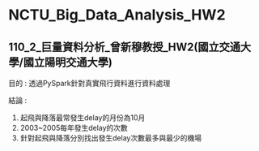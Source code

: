 # NCTU_Big_Data_Analysis_HW2
## 110_2_巨量資料分析_曾新穆教授_HW2(國立交通大學/國立陽明交通大學)
目的 : 透過PySpark針對真實飛行資料進行資料處理  

結論 :  
1. 起飛與降落最常發生delay的月份為10月  
2. 2003~2005每年發生delay的次數  
3. 針對起飛與降落分別找出發生delay次數最多與最少的機場
